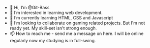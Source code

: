 - 👋 Hi, I’m @Git-Bass
- 👀 I’m interested in learning web development.
- 🌱 I’m currently learning HTML, CSS and Javascript
- 💞️ I’m looking to collaborate on gaming related projects. But I'm not ready yet. My skill-set isn't strong enough.
- 📫 How to reach me - send me a message on here. I will be online regularly now my studying is in full-swing.

<!---
Git-Bass/Git-Bass is a ✨ special ✨ repository because its `README.md` (this file) appears on your GitHub profile.
You can click the Preview link to take a look at your changes.
--->
